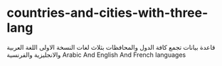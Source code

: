 # countries-and-cities-with-three-lang
قاعدة بيانات تجمع كافة الدول والمحافظات بثلاث لغات النسخة الاولى
اللغة العربية والانجليزية والفرنسية 
Arabic And English And French languages
